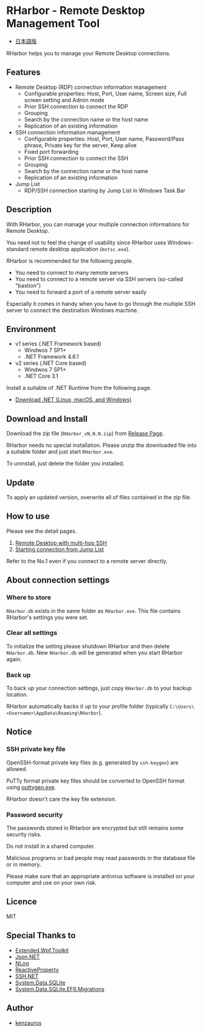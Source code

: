 RHarbor - Remote Desktop Management Tool
=====

- [日本語版](index.ja.md)

RHarbor helps you to manage your Remote Desktop connections.

## Features

- Remote Desktop (RDP) connection information management
    - Configurable properties: Host, Port, User name, Screen size, Full screen setting and Admin mode
    - Prior SSH connection to connect the RDP
    - Grouping
    - Search by the connection name or the host name
    - Replication of an existing information
- SSH connection information management
    - Configurable properties: Host, Port, User name, Password/Pass phrase, Private key for the server, Keep alive
    - Fixed port forwarding
    - Prior SSH connection to connect the SSH
    - Grouping
    - Search by the connection name or the host name
    - Replication of an existing information
- Jump List
    - RDP/SSH connection starting by Jump List in Windows Task Bar

## Description

With RHarbor, you can manage your multiple connection informations for Remote Desktop.

You need not to feel the change of usability since RHarbor uses Windows-standard remote desktop application (`mstsc.exe`).

RHarbor is recommended for the following people.

- You need to connect to many remote servers
- You need to connect to a remote server via SSH servers (so-called "bastion")
- You need to forward a port of a remote server easily

Especially it comes in handy when you have to go through the multiple SSH server to connect the destination Windows machine.

## Environment

- v1 series (.NET Framework based)
    - Windwos 7 SP1+
    - .NET Framework 4.6.1
- v2 series (.NET Core based)
    - Windwos 7 SP1+
    - .NET Core 3.1

Install a suitable of .NET Runtime from the following page.

- [Download .NET (Linux, macOS, and Windows)](https://dotnet.microsoft.com/download)

## Download and Install

Download the zip file (`RHarbor_vN.N.N.zip`) from [Release Page](https://github.com/kenzauros/rharbor/releases).

RHarbor needs no special installation. Please unzip the downloaded file into a suitable folder and just start `RHarbor.exe`.

To uninstall, just delete the folder you installed.

## Update

To apply an updated version, overwrite all of files contained in the zip file.

## How to use

Please see the detail pages.

1. [Remote Desktop with multi-hop SSH](https://kenzauros.github.io/rharbor/rdp-with-multi-hop-ssh.html)
1. [Starting connection from Jump List](https://kenzauros.github.io/rharbor/jump-list.html)

Refer to the No.1 even if you connect to a remote server directly.

## About connection settings

### Where to store

`RHarbor.db` exists in the same folder as `RHarbor.exe`. This file contains RHarbor's settings you were set.

### Clear all settings

To initialize the setting please shutdown RHarbor and then delete `RHarbor.db`. New `RHarbor.db` will be generated when you start RHarbor again.

### Back up

To back up your connection settings, just copy `RHarbor.db` to your backup location.

RHarbor automatically backs it up to your profile folder (typically `C:\Users\<Username>\AppData\Roaming\RHarbor`).

## Notice

### SSH private key file

OpenSSH-format private key files (e.g. generated by `ssh-keygen`) are allowed.

PuTTy format private key files should be converted to OpenSSH format using [puttygen.exe](https://www.chiark.greenend.org.uk/~sgtatham/putty/latest.html).

RHarbor doesn't care the key file extension.

### Password security

The passwords stored in RHarbor are encrypted but still remains some security risks.

Do not install in a shared computer.

Malicious programs or bad people may read passwords in the database file or in memory.

Please make sure that an appropriate antivirus software is installed on your computer and use on your own risk.

## Licence

MIT

## Special Thanks to

- [Extended.Wpf.Toolkit](https://github.com/xceedsoftware/wpftoolkit)
- [Json.NET](https://www.newtonsoft.com/json)
- [NLog](https://nlog-project.org/)
- [ReactiveProperty](https://github.com/runceel/ReactiveProperty)
- [SSH.NET](https://github.com/sshnet/SSH.NET/)
- [System.Data.SQLite](https://system.data.sqlite.org/index.html/doc/trunk/www/index.wiki)
- [System.Data.SQLite.EF6.Migrations](https://github.com/bubibubi/db2ef6migrations)

## Author

- [kenzauros](https://github.com/kenzauros)
